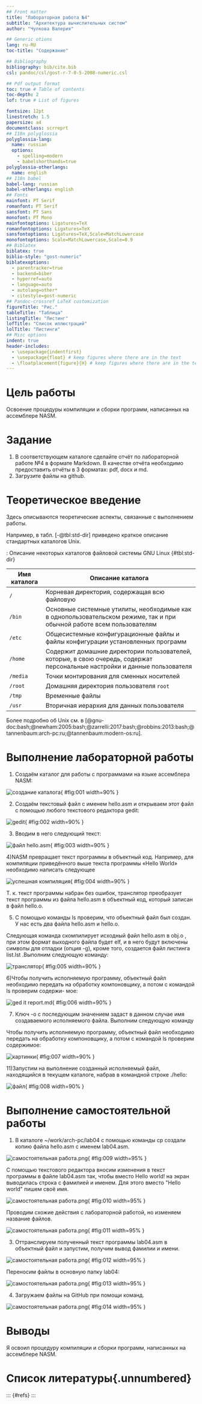 ```yaml
---
## Front matter
title: "Лабораторная работа №4"
subtitle: "Архитектура вычислительных систем"
author: "Чулкова Валерия"

## Generic otions
lang: ru-RU
toc-title: "Содержание"

## Bibliography
bibliography: bib/cite.bib
csl: pandoc/csl/gost-r-7-0-5-2008-numeric.csl

## Pdf output format
toc: true # Table of contents
toc-depth: 2
lof: true # List of figures

fontsize: 12pt
linestretch: 1.5
papersize: a4
documentclass: scrreprt
## I18n polyglossia
polyglossia-lang:
  name: russian
  options:
	- spelling=modern
	- babelshorthands=true
polyglossia-otherlangs:
  name: english
## I18n babel
babel-lang: russian
babel-otherlangs: english
## Fonts
mainfont: PT Serif
romanfont: PT Serif
sansfont: PT Sans
monofont: PT Mono
mainfontoptions: Ligatures=TeX
romanfontoptions: Ligatures=TeX
sansfontoptions: Ligatures=TeX,Scale=MatchLowercase
monofontoptions: Scale=MatchLowercase,Scale=0.9
## Biblatex
biblatex: true
biblio-style: "gost-numeric"
biblatexoptions:
  - parentracker=true
  - backend=biber
  - hyperref=auto
  - language=auto
  - autolang=other*
  - citestyle=gost-numeric
## Pandoc-crossref LaTeX customization
figureTitle: "Рис."
tableTitle: "Таблица"
listingTitle: "Листинг"
lofTitle: "Список иллюстраций"
lolTitle: "Листинги"
## Misc options
indent: true
header-includes:
  - \usepackage{indentfirst}
  - \usepackage{float} # keep figures where there are in the text
  - \floatplacement{figure}{H} # keep figures where there are in the text
---
```


# Цель работы

Освоение процедуры компиляции и сборки программ, написанных на ассемблере NASM.


# Задание

1. В соответствующем каталоге сделайте отчёт по лабораторной работе №4 
в формате Markdown. В качестве отчёта необходимо предоставить отчёты
в 3 форматах: pdf, docx и md.
2. Загрузите файлы на github.

# Теоретическое введение

Здесь описываются теоретические аспекты, связанные с выполнением работы.

Например, в табл. [-@tbl:std-dir] приведено краткое описание стандартных каталогов Unix.

: Описание некоторых каталогов файловой системы GNU Linux {#tbl:std-dir}

| Имя каталога | Описание каталога                                                                                                          |
|--------------|----------------------------------------------------------------------------------------------------------------------------|
| `/`          | Корневая директория, содержащая всю файловую                                                                               |
| `/bin `      | Основные системные утилиты, необходимые как в однопользовательском режиме, так и при обычной работе всем пользователям     |
| `/etc`       | Общесистемные конфигурационные файлы и файлы конфигурации установленных программ                                           |
| `/home`      | Содержит домашние директории пользователей, которые, в свою очередь, содержат персональные настройки и данные пользователя |
| `/media`     | Точки монтирования для сменных носителей                                                                                   |
| `/root`      | Домашняя директория пользователя  `root`                                                                                   |
| `/tmp`       | Временные файлы                                                                                                            |
| `/usr`       | Вторичная иерархия для данных пользователя                                                                                 |

Более подробно об Unix см. в [@gnu-doc:bash;@newham:2005:bash;@zarrelli:2017:bash;@robbins:2013:bash;@tannenbaum:arch-pc:ru;@tannenbaum:modern-os:ru].

# Выполнение лабораторной работы

1) Создаём каталог для работы с программами на языке ассемблера NASM:

![создание каталога](image/1.png){ #fig:001 width=90% }


2) Создаём текстовый файл с именем hello.asm и открываем этот файл с помощью любого текстового редактора gedit:

![gedit](image/2.png){ #fig:002 width=90% }


3) Вводим в него следующий текст:

![файл hello.asm](image/3.png){ #fig:003 width=90% }


4)NASM превращает текст программы в объектный код. Например, для компиляции приведённого выше текста программы «Hello World» необходимо написать следующее

![успешная компиляция](image/4.png){ #fig:004 width=90% }

Т. к. текст программы набран без ошибок, транслятор преобразует текст
программы из файла hello.asm в объектный код, который записан в файл hello.o.

5) С помощью команды ls проверим, что объектный файл был создан.  У нас есть два файла hello.asm и  hello.o.

Следующая команда скомпилирует исходный файл hello.asm в obj.o , при этом
формат выходного файла будет elf, и в него будут включены символы для
отладки (опция -g), кроме того, создается файл листинга list.lst .Выполним следующую команду:

![транслятор](image/5.png){ #fig:005 width=90% }

6)Чтобы получить исполняемую программу, объектный файл необходимо
передать на обработку компоновщику, а потом с командой ls проверим содержи-
мое:

![ged it report.md](image/6.png){ #fig:006 width=90% }


7) Ключ -o с последующим значением задаст в данном случае имя создаваемого исполняемого файла. Выполним следующую команду

Чтобы получить исполняемую программу, объектный файл необходимо передать на обработку компоновщику, а потом с командой ls проверим содержимое:

![картинки](image/7.png){ #fig:007 width=90% }


11)Запустим на выполнение созданный исполняемый файл, находящийся в текущем каталоге, набрав в командной строке  ./hello:

![файл](image/8.png){ #fig:008 width=90% }




# Выполнение самостоятельной работы
1) В каталоге ~/work/arch-pc/lab04 с помощью команды cp создали копию файла hello.asm с именем lab04.asm.

![самостоятельная работа.png](image/9.png){ #fig:009 width=95% }

 С помощью текстового редактора вносим изменения в текст программы в файле lab04.asm так, чтобы вместо Hello world! на экран выводилась строка с фамилией и именем. Для этого вместо "Hello world" пишем своё имя.

![самостоятельная работа.png](image/10.png){ #fig:010 width=95% }

Проводим схожие действия с лабораторной работой, но изменяем название файлов.

![самостоятельная работа.png](image/11.png){ #fig:011 width=95% }

3) Оттранслируем полученный текст программы lab04.asm в объектный файл и запустим, получим вывод фамилии и имени. 

![самостоятельная работа.png](image/12.png){ #fig:012 width=95% }

Переносим файлы в основную папку lab04:

![самостоятельная работа.png](image/13.png){ #fig:013 width=95% }

4) Загружаем файлы на GitHub при помощи команд.

![самостоятельная работа.png](image/14.png){ #fig:014 width=95% }



# Выводы

Я освоил процедуру компиляции и сборки программ, написанных на ассемблере NASM.

# Список литературы{.unnumbered}

::: {#refs}
:::
